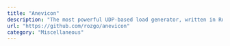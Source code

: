 ```yaml
---
title: "Anevicon"
description: "The most powerful UDP-based load generator, written in Rust."
url: "https://github.com/rozgo/anevicon"
category: "Miscellaneous"
---
```

